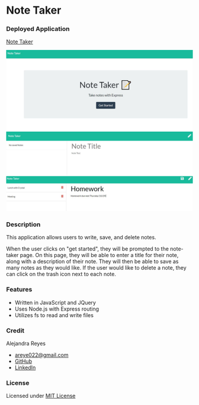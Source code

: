 # Note Taker

### Deployed Application 

[Note Taker](https://areye022.github.io/weather-dashboard/)

![Screenshot of Note Taker](./public/assets/images/notetaker1.jpg)
![Screenshot of Note Taker](./public/assets/images/notetaker2.jpg)
![Screenshot of Note Taker](./public/assets/images/notetaker3.jpg)

### Description 
This application allows users to write, save, and delete notes.

When the user clicks on "get started", they will be prompted to the note-taker page. On this page, they will be able to enter a title for their note, along with a description of their note. They will then be able to save as many notes as they would like. If the user would like to delete a note, they can click on the trash icon next to each note.  

### Features
* Written in JavaScript and JQuery 
* Uses Node.js with Express routing   
* Utilizes fs to read and write files

### Credit
Alejandra Reyes
* areye022@gmail.com
* [GitHub](https://github.com/areye022)
* [LinkedIn](https://www.linkedin.com/in/alejandrareyes022/)

### License
Licensed under [MIT License](./LICENSE)
